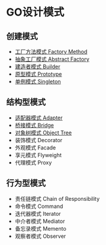 # GO设计模式

## 创建模式

- [工厂方法模式 Factory Method](https://github.com/a330202207/go-design-pattern/blob/main/factorymethod.go)
- [抽象工厂模式 Abstract Factory](https://github.com/a330202207/go-design-pattern/blob/main/abstractfactory.go)
- [建造者模式 Builder](https://github.com/a330202207/go-design-pattern/blob/main/builder.go)
- [原型模式 Prototype](https://github.com/a330202207/go-design-pattern/blob/main/prototype.go)
- [单例模式 Singleton](https://github.com/a330202207/go-design-pattern/blob/main/singleton.go)

## 结构型模式

- [适配器模式 Adapter](https://github.com/a330202207/go-design-pattern/blob/main/adapter.go)
- [桥接模式 Bridge](https://github.com/a330202207/go-design-pattern/blob/main/bridge.go)
- [对象树模式 Object Tree](https://github.com/a330202207/go-design-pattern/blob/main/objectTree.go)
- 装饰模式 Decorator
- 外观模式 Facade
- 享元模式 Flyweight
- 代理模式 Proxy

## 行为型模式

- 责任链模式 Chain of Responsibility
- 命令模式 Command
- 迭代器模式 Iterator
- 中介者模式 Mediator
- 备忘录模式 Memento
- 观察者模式 Observer